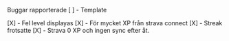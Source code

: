 Buggar rapporterade 
[ ] - Template

[X] - Fel level displayas
[X] - För mycket XP från strava connect
[X] - Streak frotsatte
[X] - Strava 0 XP och ingen sync efter åt. 
